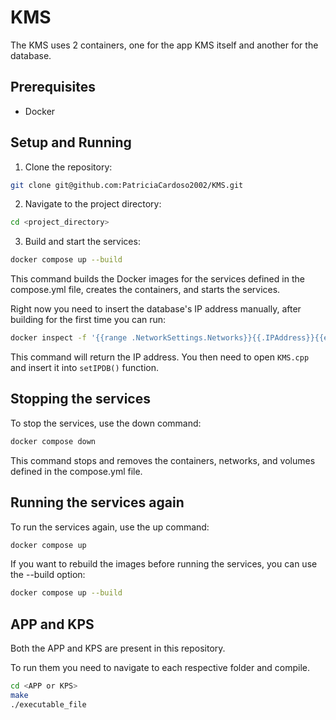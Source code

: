 # KMS

The KMS uses 2 containers, one for the app KMS itself and another for the database.

## Prerequisites

- Docker

## Setup and Running

1. Clone the repository:

```bash
git clone git@github.com:PatriciaCardoso2002/KMS.git
```

2. Navigate to the project directory:

```bash
cd <project_directory>
```

3. Build and start the services:

```bash
docker compose up --build
```
This command builds the Docker images for the services defined in the compose.yml file, creates the containers, and starts the services.

Right now you need to insert the database's IP address manually, after building for the first time you can run:

```bash
docker inspect -f '{{range .NetworkSettings.Networks}}{{.IPAddress}}{{end}}' kms-kms_db-1
```

This command will return the IP address. You then need to open `KMS.cpp` and insert it into `setIPDB()` function.

## Stopping the services

To stop the services, use the down command:

```bash
docker compose down
```

This command stops and removes the containers, networks, and volumes defined in the compose.yml file.

## Running the services again

To run the services again, use the up command:

```bash
docker compose up
```

If you want to rebuild the images before running the services, you can use the --build option:

```bash
docker compose up --build
```

## APP and KPS

Both the APP and KPS are present in this repository.

To run them you need to navigate to each respective folder and compile.

```bash
cd <APP or KPS>
make
./executable_file
```

